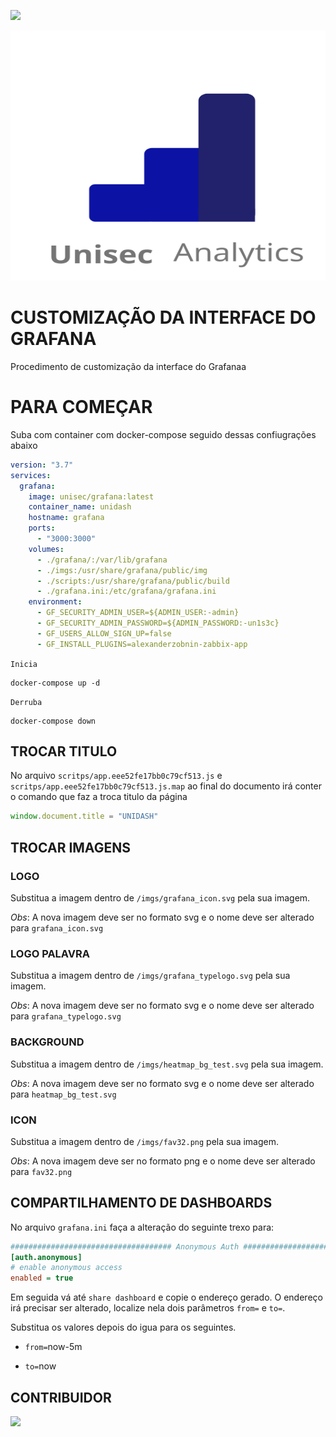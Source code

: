 [![](https://img.shields.io/badge/license-MIT-success)](https://github.com/unisec/CUSTOM-INTERFACE-GRAFANA/blob/master/LICENSE)

<p align="center">
    <img src="imgs/unisec-analytics.svg" width="1000" height="400">
</p>

# CUSTOMIZAÇÃO  DA INTERFACE DO GRAFANA

Procedimento de customização da interface do Grafanaa

# PARA COMEÇAR

Suba com container com docker-compose seguido dessas confiugrações abaixo

```yaml
version: "3.7"
services:
  grafana:
    image: unisec/grafana:latest
    container_name: unidash
    hostname: grafana
    ports: 
      - "3000:3000"
    volumes:
      - ./grafana/:/var/lib/grafana
      - ./imgs:/usr/share/grafana/public/img
      - ./scripts:/usr/share/grafana/public/build
      - ./grafana.ini:/etc/grafana/grafana.ini
    environment:
      - GF_SECURITY_ADMIN_USER=${ADMIN_USER:-admin}
      - GF_SECURITY_ADMIN_PASSWORD=${ADMIN_PASSWORD:-un1s3c}
      - GF_USERS_ALLOW_SIGN_UP=false
      - GF_INSTALL_PLUGINS=alexanderzobnin-zabbix-app
```

`Inicia`

```shell
docker-compose up -d 
```

`Derruba`

```
docker-compose down 
```


## TROCAR TITULO 

No arquivo `scritps/app.eee52fe17bb0c79cf513.js` e `scritps/app.eee52fe17bb0c79cf513.js.map` ao final do documento irá conter o comando que faz a troca titulo da página

```js
window.document.title = "UNIDASH"
```

## TROCAR IMAGENS

### LOGO 

Substitua a imagem dentro de `/imgs/grafana_icon.svg` pela sua imagem. 

*Obs*: A nova imagem deve ser no formato svg e o nome deve ser alterado para `grafana_icon.svg`

### LOGO PALAVRA 

Substitua a imagem dentro de `/imgs/grafana_typelogo.svg` pela sua imagem. 

*Obs*: A nova imagem deve ser no formato svg e o nome deve ser alterado para `grafana_typelogo.svg`

### BACKGROUND 

Substitua a imagem dentro de `/imgs/heatmap_bg_test.svg` pela sua imagem. 

*Obs*: A nova imagem deve ser no formato svg e o nome deve ser alterado para `heatmap_bg_test.svg`

### ICON 

Substitua a imagem dentro de `/imgs/fav32.png` pela sua imagem. 

*Obs*: A nova imagem deve ser no formato png e o nome deve ser alterado para `fav32.png`


## COMPARTILHAMENTO DE DASHBOARDS

No arquivo `grafana.ini` faça a alteração do seguinte trexo para:

```ini
#################################### Anonymous Auth ######################
[auth.anonymous]
# enable anonymous access
enabled = true
```

Em seguida vá até `share dashboard` e copie o endereço gerado. O endereço irá precisar ser alterado, localize nela dois parâmetros `from=` e `to=`.

Substitua os valores depois do igua para os seguintes.

- `from=`now-5m

- `to=`now




## CONTRIBUIDOR

<table>
    <tr>
        <tr><a href="https://github.com/jadson179"><img src="https://avatars2.githubusercontent.com/u/42282908?s=460&v=4" width="50"></a></td>
    </tr>
</table>



